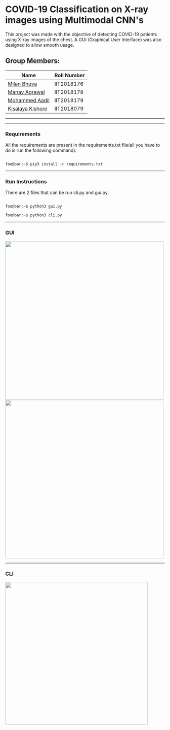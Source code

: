 # COVID-19 Classification on X-ray images using Multimodal CNN's

This project was made with the objective of detecting COVID-19 patients using X-ray images of the chest. A GUI (Graphical User Interface) was also designed to allow smooth usage.

## Group Members:

| Name | Roll Number |
| - | - |
| [Milan Bhuva](https://github.com/MB557) | IIT2018176 |
| [Manav Agrawal](https://github.com/mka2011) | IIT2018178 |
| [Mohammed Aadil](https://github.com/XXDIL) | IIT2018179 |
| [Kisalaya Kishore](https://github.com/kislayer) | IIT2018079 |

------
------

### Requirements

All the requirements are present in the requirements.txt file(all you have to do is run the following command).

```console

foo@bar:~$ pip3 install -r requirements.txt

```

------

### Run Instructions

There are 2 files that can be run cli.py and gui.py.

```console

foo@bar:~$ python3 gui.py

foo@bar:~$ python3 cli.py

```

------

### GUI 

<img src="https://user-images.githubusercontent.com/55105941/116272660-b9def480-a79e-11eb-8954-a13db6e4ec1b.png" height=500 weight=700>

<img src="https://user-images.githubusercontent.com/55105941/116272971-fe6a9000-a79e-11eb-96cb-1d4ebb508d64.png" height=500 weight=700>

------

### CLI 
<img src="https://user-images.githubusercontent.com/66634743/114297730-65135c80-9ac3-11eb-918d-8c801fe5db1b.png" height=450 weight=70>
